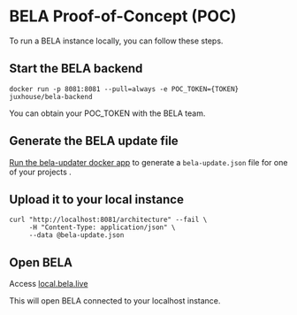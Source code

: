 # BELA Proof-of-Concept (POC)

To run a BELA instance locally, you can follow these steps.

## Start the BELA backend

```
docker run -p 8081:8081 --pull=always -e POC_TOKEN={TOKEN} juxhouse/bela-backend
```
You can obtain your POC_TOKEN with the BELA team.


## Generate the BELA update file

[Run the bela-updater docker app](https://github.com/juxhouse/bela-resources/blob/main/README.md#synchronize-your-code-repositories) to generate a `bela-update.json` file for one of your projects .


## Upload it to your local instance
```
curl "http://localhost:8081/architecture" --fail \
     -H "Content-Type: application/json" \
     --data @bela-update.json
```

## Open BELA

Access [local.bela.live](local.bela.live)

This will open BELA connected to your localhost instance.
